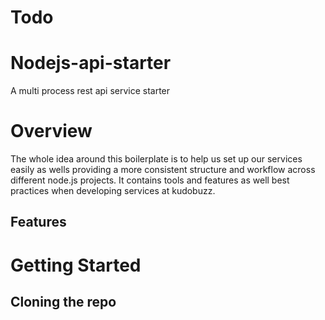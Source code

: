# Todo

# Nodejs-api-starter
A multi process rest api service starter 

# Overview
The whole idea around this boilerplate is to help us set up our services easily as wells providing a more consistent structure and workflow across different node.js projects. It contains tools and features as well best practices when developing services at kudobuzz.

## Features


# Getting Started
## Cloning the repo

